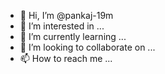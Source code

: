 - 👋 Hi, I’m @pankaj-19m
- 👀 I’m interested in ...
- 🌱 I’m currently learning ...
- 💞️ I’m looking to collaborate on ...
- 📫 How to reach me ...

<!---
pankaj-19m/pankaj-19m is a ✨ special ✨ repository because its `README.md` (this file) appears on your GitHub profile.
You can click the Preview link to take a look at your changes.
--->
